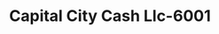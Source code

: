 ---
f_zip-code: 65101
f_state-code: MO
title: Capital City Cash Llc-6001
f_phone: 573-634-3994
f_city-only: Jefferson City
f_address: 207 E Mccarty Street Jefferson City
f_location-unique-id: '6001'
slug: capital-city-cash-llc-6001
updated-on: '2024-05-30T13:46:58.046Z'
created-on: '2024-05-30T13:36:59.803Z'
published-on: '2024-05-30T13:54:32.469Z'
f_city-state: cms/city/jefferson-city-mo.md
f_company: cms/company/capital-city-cash-llc.md
f_state: cms/state/missouri.md
layout: '[payday-loan].html'
tags: payday-loan
---